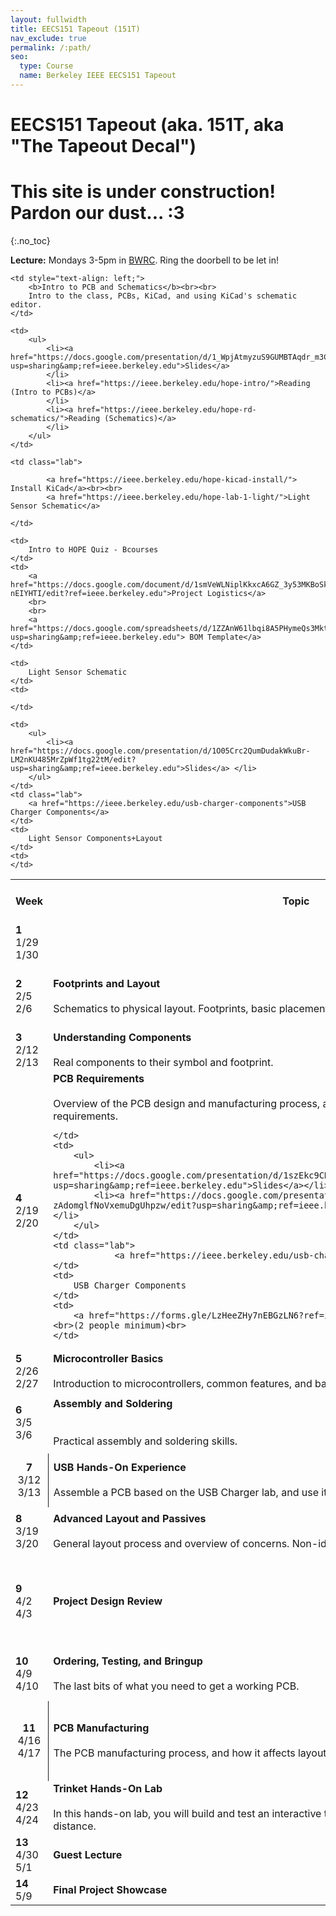 ```yaml
---
layout: fullwidth
title: EECS151 Tapeout (151T)
nav_exclude: true
permalink: /:path/
seo:
  type: Course
  name: Berkeley IEEE EECS151 Tapeout
---
```


# EECS151 Tapeout (aka. 151T, aka "The Tapeout Decal")
# This site is under construction! Pardon our dust... :3
{:.no_toc}

**Lecture:** Mondays 3-5pm in [BWRC](https://www.google.com/search?q=berkeley+wireless+research+center). Ring the doorbell to be let in!

<table id="timeline" style="line-height: normal;">
    <tbody><tr>
      <th style="width: 5%;">Week</th>
      <th style="width: 35%;">Topic</th> 
      <th style="width: 15%;">Reference</th>
      <th style="width: 15%;">Lab</th>
      <th style="width: 15%;">Lab Checkoff Due</th>
      <th style="width: 15%;">Project Checkpoint</th>
    </tr><!--kg-card-end: html--><!--kg-card-begin: html--><tr>
    <td class="week">
        <strong>1</strong> <br> 
        1/29<br>1/30
    </td>
    
    <td style="text-align: left;">
        <b>Intro to PCB and Schematics</b><br><br>
        Intro to the class, PCBs, KiCad, and using KiCad's schematic editor.
    </td>
    
    <td>
        <ul>
        	<li><a href="https://docs.google.com/presentation/d/1_WpjAtmyzuS9GUMBTAqdr_m3CKrjq7B2jTPNEdKDj6Q/edit?usp=sharing&amp;ref=ieee.berkeley.edu">Slides</a>
            </li>
            <li><a href="https://ieee.berkeley.edu/hope-intro/">Reading (Intro to PCBs)</a>
            </li> 
            <li><a href="https://ieee.berkeley.edu/hope-rd-schematics/">Reading (Schematics)</a>
            </li> 
        </ul>
    </td>
    
    <td class="lab">
 
            <a href="https://ieee.berkeley.edu/hope-kicad-install/"> Install KiCad</a><br><br>
            <a href="https://ieee.berkeley.edu/hope-lab-1-light/">Light Sensor Schematic</a>
        
    </td>

    <td>
        Intro to HOPE Quiz - Bcourses
    </td>
    <td>
        <a href="https://docs.google.com/document/d/1smVeWLNiplKkxcA6GZ_3y53MKBoSkndNkYT-nEIYHTI/edit?ref=ieee.berkeley.edu">Project Logistics</a>
        <br>
        <br>
        <a href="https://docs.google.com/spreadsheets/d/1ZZAnW61lbqi8A5PHymeQs3MktsaBvQEssZroThjktFo/edit?usp=sharing&amp;ref=ieee.berkeley.edu"> BOM Template</a>
    </td>
    
</tr><!--kg-card-end: html--><!--kg-card-begin: html--><tr>
    <td class="week">
        <strong>2</strong> <br> 
        2/5<br>2/6
    </td>
    <td style="text-align: left;">
        <b>Footprints and Layout</b><br><br>
        Schematics to physical layout. Footprints, basic placement, and routing. 
    </td>
    <td>
        <ul>
            <li>
        <a href="https://docs.google.com/presentation/d/1ZEYT3n4YUe5rT5fIwE1vpuHBZgOFiZS5qvi10xDh4Ac/edit?usp=sharing&amp;ref=ieee.berkeley.edu">Slides</a> </li>
            <li><a href="https://ieee.berkeley.edu/hope-rd-schematics/">Reading (Schematics)</a></li>
        </ul>
    </td>
    <td class="lab"> 
        <a href="https://ieee.berkeley.edu/hope-light-sensor-digikey-search/">Light Sensor Components</a><br><br>
        <a href="https://ieee.berkeley.edu/hope-lab-2-layout/"> Light Sensor Layout</a>
    </td>
    	
    <td>
        Light Sensor Schematic
    </td>
    <td>
        
    </td>
</tr><!--kg-card-end: html--><!--kg-card-begin: html--><tr>
    <td class="week">
        <strong>3</strong> <br> 
        2/12<br>2/13
    </td>
    <td style="text-align: left;">
               <b>Understanding Components</b><br><br>
        Real components to their symbol and footprint.
    </td>
    	
    <td>
        <ul>
            <li><a href="https://docs.google.com/presentation/d/1O05Crc2QumDudakWkuBr-LM2nKU485MrZpWf1tg22tM/edit?usp=sharing&amp;ref=ieee.berkeley.edu">Slides</a> </li>
        </ul>
    </td>
    <td class="lab">
        <a href="https://ieee.berkeley.edu/usb-charger-components">USB Charger Components</a>
    </td>
    <td>
        Light Sensor Components+Layout
    </td>
    <td>
    </td>
</tr><!--kg-card-end: html--><!--kg-card-begin: html--><tr>
    <td class="week">
        <strong>4</strong> <br> 
        2/19<br>2/20
    </td>
    <td style="text-align: left;">
        <b>PCB Requirements</b><br><br>
        Overview of the PCB design and manufacturing process, and how it relates to engineering requirements.
        
    </td>
    <td>
        <ul>
            <li><a href="https://docs.google.com/presentation/d/1szEkc9CNWQVS2_0T3ZBreltsSnQH1pim4ilX3dekydc/edit?usp=sharing&amp;ref=ieee.berkeley.edu">Slides</a></li>
            <li><a href="https://docs.google.com/presentation/d/1_LhTxAqtXAgTtaF7BMxn-zAdomglfNoVxemuDgUhpzw/edit?usp=sharing&amp;ref=ieee.berkeley.edu">Symbol Creation Slides</a></li>
        </ul>
    </td>
    <td class="lab">
                <a href="https://ieee.berkeley.edu/usb-charger-part1/">USB Charger Schematic</a>
    </td>
    <td>
        USB Charger Components
    </td>
    <td>
        <a href="https://forms.gle/LzHeeZHy7nEBGzLN6?ref=ieee.berkeley.edu">Groups Due 2/21</a> <br>(2 people minimum)<br>
    </td>
</tr><!--kg-card-end: html--><!--kg-card-begin: html--><tr>
    <td class="week">
        <strong>5</strong> <br> 
        2/26<br>2/27
    </td>
    <td style="text-align: left;">
        <b>Microcontroller Basics</b><br><br>
        Introduction to microcontrollers, common features, and basic tips on adding them to PCBs
    </td>
    <td>
         <ul>
            <li><a href="https://docs.google.com/presentation/d/1CJfPpZ0wZff7xSfjeDne1GJ4E7e8GdqBduB-JG1Kv68/edit?usp=sharing&amp;ref=ieee.berkeley.edu">Slides</a></li>
        </ul>
    </td>
    <td class="lab">
        <a href="https://ieee.berkeley.edu/usb-charger-layout/">USB Charger Layout</a>
    </td>
    <td>
        USB Charger Schematic
    </td>
    <td>
<a href="http://berkie.ee/hope-fa24-project-proposal?ref=ieee.berkeley.edu">Proposal Due 2/28</a> 
    </td>
</tr><!--kg-card-end: html--><!--kg-card-begin: html--><tr>
    <td class="week">
        <strong>6</strong> <br> 
        3/5<br>3/6
    </td>
    <td style="text-align: left; line-height: 30px;">
        <b>Assembly and Soldering</b><br><br>
        Practical assembly and soldering skills.
    </td>
    <td>
        <ul>
            <li><a href="https://docs.google.com/presentation/d/1UOW9OISqjNoI4p-HWpmuwn0rZM6dTMwDFNixltQbm-8/edit?ref=ieee.berkeley.edu">Slides</a></li>
            <li><a href="https://ieee.berkeley.edu/footprint-creation/"> Creating Footprints </a></li>
        </ul>
    </td>
    <td class="lab">
		Soldering Practice
    </td>
    <td>
        USB Charger Layout
    </td>
    <td>
        Proposal Review
    </td>
</tr><!--kg-card-end: html--><!--kg-card-begin: html--><tr>
    <td style="border-right: 1px solid; text-align:center;">
        <strong>7</strong> <br> 
        3/12<br>3/13
    </td>
    <td style="text-align: left;">
        <strong>USB Hands-On Experience</strong><br><br>
        Assemble a PCB based on the USB Charger lab, and use it to charge your phone. 
    </td>
    <td>
    </td>
    <td class="lab">
        <a href="https://docs.google.com/presentation/d/10QwwdUPcAvdNy7LkakU-zVrh70OtulW7V5JNu-0g_cg/edit?ref=ieee.berkeley.edu#slide=id.gcb501ed038_0_0">USB Charger Hands-On Instructions</a><br>
    </td>
    <td>
    </td>
    <td>
        Project BOM &amp; Schematic Due 3/14
    </td>
</tr><!--kg-card-end: html--><!--kg-card-begin: html--><tr>
    <td class="week">
        <strong>8</strong> <br> 
        3/19<br>3/20
    </td>
    <td style="text-align: left;">
        <b>Advanced Layout and Passives</b><br><br>
        General layout process and overview of concerns. Non-ideal passives. 
    </td>
    <td>
        <ul><li><a href="https://docs.google.com/presentation/d/12JF1bfG0X4mbw5ZZFWQvI6EWk4TB9M_f-vcO1WBV-I8/edit?ref=ieee.berkeley.edu#slide=id.g11f980f9a13_1_191">Slides</a></li>
        <li><!--<a href="https://ieee.berkeley.edu/hope-assembly/">Extra Videos</a>--> Extra Videos</li></ul>
    </td>
    <td class="lab">
    </td>
    <td>
    </td>
    <td>
        Project Work Session
    </td>
</tr><!--kg-card-end: html--><!--kg-card-begin: html--><tr>
    <td class="week">
        <strong>9</strong> <br> 
        4/2<br>4/3
    </td>
    <td style="text-align: left;">
        <b>Project Design Review</b>
    </td>
    <td>
    </td>
    <td class="lab">
Project Design Review in Class<br>
        <a href="https://ieee.berkeley.edu/hope-project-logistics/">Design Review Requirements</a>
    </td>
    <td>
    </td>
    <td>
        Layout Due 4/4
    </td>
</tr><!--kg-card-end: html--><!--kg-card-begin: html--><tr>
    <td class="week">
        <strong>10</strong> <br> 
        4/9<br>4/10
    </td>
    <td style="text-align: left;">
        <b>Ordering, Testing, and Bringup</b><br><br>
        The last bits of what you need to get a working PCB. 
    </td>
    <td>
        <ul><li>
        <a href="https://docs.google.com/presentation/d/1P7q-aZrW74vWJZ5W2cMZ2pb7XZuToVQ3T6C_J3QnbIw/edit?ref=ieee.berkeley.edu">Slides</a>
		</li></ul>
    </td>
    <td class="lab">
        Project Worksession
    </td>
    <td>
    </td>
    <td>
        <strong>FINAL PCB files due 4/10 (Thursday)</strong>
    </td>
</tr><!--kg-card-end: html--><!--kg-card-begin: html--><tr>
    <td style="border-right: 1px solid; text-align:center;">
        <strong>11</strong> <br> 
        4/16<br>4/17
    </td>
    <td style="text-align: left;">
        <b>PCB Manufacturing</b><br><br>
        The PCB manufacturing process, and how it affects layout. Outputs for manufacturing. 
    </td>
    <td>
        <ul>
            <li><a href="https://docs.google.com/presentation/d/1gijMn5mIbhD0eUVxNSDjSfw6dI_Jonb3ylOAnf0B87k/edit?usp=sharing&amp;ref=ieee.berkeley.edu">Slides</a></li>
            <li><a href="https://ieee.berkeley.edu/hope-improving-your-layouts/">Reading (Layout Tips)</a></li>
            <li><a href="https://ieee.berkeley.edu/hope-pcb-manufacturing/">Video</a></li>
        </ul>
    </td>
    <td class="lab">

                
    </td>
    <td>
    </td>
    <td>
        
    </td>
</tr><!--kg-card-end: html--><!--kg-card-begin: html--><tr>
    <td class="week">
        <strong>12</strong> <br> 
        4/23<br>4/24
    </td>
    <td style="text-align: left;">
        <strong>Trinket Hands-On Lab</strong><br><br>
        In this hands-on lab, you will build and test an interactive trinket that senses touch, temperature, and distance.
    </td>
    <td>
            <ul><li>
        <a href="https://docs.google.com/presentation/d/1bOsTk5C67lthT3bNcFUVJ-5W1JC66FXKLbewiVcJpm0/edit?usp=sharing&amp;ref=ieee.berkeley.edu">Slides</a>
		</li></ul>
    </td>
    <td class="lab">
	<a href="https://ieee.berkeley.edu/hope-trinket-lab/">Trinket Lab</a>
    </td>
    <td>
        Trinket Prelab due
    </td>
    <td>
        Project Assembly
    </td>
</tr><!--kg-card-end: html--><!--kg-card-begin: html--><tr>
    <td class="week">
        <strong>13</strong> <br> 
        4/30<br>5/1
    </td>
    <td style="text-align: left;">
        <b>Guest Lecture</b>
    </td>
    <td>
    </td>
    <td class="lab">
    </td>
    <td>
    </td>
    <td>
    </td>
</tr><!--kg-card-end: html--><!--kg-card-begin: html--><tr>
    <td class="week">
        <strong>14</strong> <br> 
        5/9
    </td>
    <td style="text-align: left;">
        <b>Final Project Showcase</b>
    </td>
    <td>
    </td>
    <td class="lab">
    </td>
    <td>
    </td>
    <td>
    </td>
</tr><!--kg-card-end: html--><!--kg-card-begin: html--></tbody></table>
